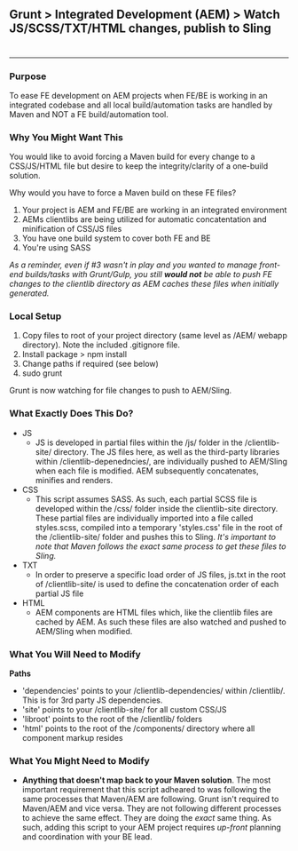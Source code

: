 
## Grunt > Integrated Development (AEM) > Watch JS/SCSS/TXT/HTML changes, publish to Sling
# 
***
### Purpose
To ease FE development on AEM projects when FE/BE is working in an integrated codebase and all local build/automation tasks are handled by Maven and NOT a FE build/automation tool.

### Why You Might Want This
You would like to avoid forcing a Maven build for every change to a CSS/JS/HTML file but desire to keep the integrity/clarity of a one-build solution.

Why would you have to force a Maven build on these FE files?

1. Your project is AEM and FE/BE are working in an integrated environment
2. AEMs clientlibs are being utilized for automatic concatentation and minification of CSS/JS files
3. You have one build system to cover both FE and BE
4. You're using SASS

_As a reminder, even if #3 wasn't in play and you wanted to manage front-end builds/tasks with Grunt/Gulp, you still **would not** be able to push FE changes to the clientlib directory as AEM caches these files when initially generated._

### Local Setup

1. Copy files to root of your project directory (same level as /AEM/ webapp directory). Note the included .gitignore file.
2. Install package > npm install
3. Change paths if required (see below)
4. sudo grunt

Grunt is now watching for file changes to push to AEM/Sling.

### What Exactly Does This Do?
* JS
	* JS is developed in partial files within the /js/ folder in the /clientlib-site/ directory. The JS files here, as well as the third-party libraries within /clientlib-depenedncies/, are individually pushed to AEM/Sling when each file is modified. AEM subsequently concatenates, minifies and renders.
* CSS
	* This script assumes SASS. As such, each partial SCSS file is developed within the /css/ folder inside the clientlib-site directory. These partial files are individually imported into a file called styles.scss, compiled into a temporary 'styles.css' file in the root of the /clientlib-site/ folder and pushes this to Sling. _It's important to note that Maven follows the exact same process to get these files to Sling._
* TXT
	* In order to preserve a specific load order of JS files, js.txt in the root of /clientlib-site/ is used to define the concatenation order of each partial JS file
* HTML
	* AEM components are HTML files which, like the clientlib files are cached by AEM. As such these files are also watched and pushed to AEM/Sling when modified.

### What You Will Need to Modify
**Paths**
* 'dependencies' points to your /clientlib-dependencies/ within /clientlib/. This is for 3rd party JS dependencies.
* 'site' points to your /clientlib-site/ for all custom CSS/JS
* 'libroot' points to the root of the /clientlib/ folders
* 'html' points to the root of the /components/ directory where all component markup resides

### What You Might Need to Modify
* **Anything that doesn't map back to your Maven solution**. The most important requirement that this script adheared to was following the same processes that Maven/AEM are following. Grunt isn't required to Maven/AEM and vice versa. They are not following different processes to achieve the same effect. They are doing the _exact_ same thing. As such, adding this script to your AEM project requires _up-front_ planning and coordination with your BE lead.

